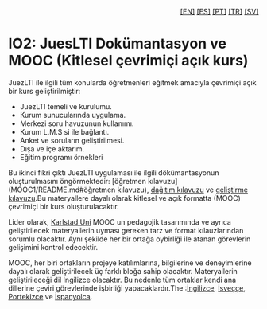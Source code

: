 <p align="right"> 
  <a href="README.md">[EN]</a> 
  <a href="README_es.md">[ES]</a> 
  <a href="README_pt.md">[PT]</a> 
  <a href="README_tr.md">[TR]</a> 
  <a href="README_sv.md">[SV]</a> 
</p> 
 
# IO2: JuesLTI Dokümantasyon ve MOOC (Kitlesel çevrimiçi açık kurs) 
JuezLTI ile ilgili tüm konularda öğretmenleri eğitmek amacıyla çevrimiçi açık bir kurs geliştirilmiştir: 
- JuezLTI temeli ve kurulumu. 
- Kurum sunucularında uygulama. 
- Merkezi soru havuzunun kullanımı. 
- Kurum L.M.S si ile bağlantı. 
- Anket ve soruların geliştirilmesi. 
- Dışa ve içe aktarım. 
- Eğitim programı örnekleri 
 
Bu ikinci fikri çıktı JuezLTI uygulaması ile ilgili dökümantasyonun oluşturulmasını öngörmektedir: [öğretmen kılavuzu](MOOC1/README.md#öğretmen kılavuzu), [dağıtım kılavuzu](MOOC2/README.md#dağıtım-kılavuzu) ve [geliştirme kılavuzu](MOOC2/README.md#geliştirme-kılavuzu).Bu materyallere dayalı olarak kitlesel ve açık formatta (MOOC) çevrimiçi bir kurs oluşturulacaktır.  

Lider olarak, [Karlstad Uni](http://www.kau.se/) MOOC un pedagojik tasarımında ve ayrıca geliştirilecek materyallerin uyması gereken tarz ve format kılauzlarından sorumlu olacaktır. Aynı şekilde her bir ortağa oybirliği ile atanan görevlerin gelişimini kontrol edecektir. 

 
MOOC, her biri ortakların projeye katılımlarına, bilgilerine ve deneyimlerine dayalı olarak geliştirilecek üç farklı bloğa sahip olacaktır. 
Materyallerin geliştirileceği dil İngilizce olacaktır. Bu nedenle tüm ortaklar kendi ana dillerine çeviri görevlerinde işbirliği yapacaklardır.The :[İngilizce](README.md), [İsveççe](README_sv.md), [Portekizce](README_pt.md) ve  [İspanyolca](README_es.md). 
